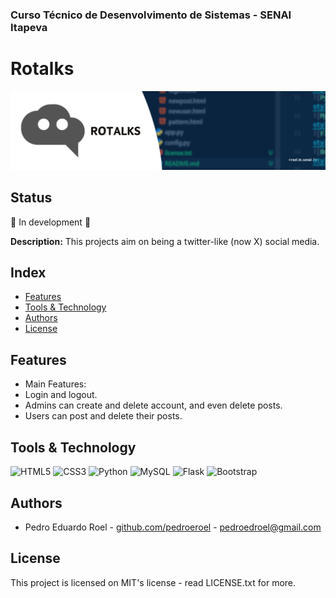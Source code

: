 ### Curso Técnico de Desenvolvimento de Sistemas - SENAI Itapeva

# Rotalks

![BRAND](./static/img/ROTALKS%20BRAND.png)

## Status

:construction: In development :construction:

**Description:**
This projects aim on being a twitter-like (now X) social media.

## Index
* [Features](#features)
* [Tools & Technology](#tools--technology)
* [Authors](#authors)
* [License](#license)

## Features

- Main Features:
 - Login and logout.
 - Admins can create and delete account, and even delete posts.
 - Users can post and delete their posts.

## Tools & Technology

![HTML5](https://img.shields.io/badge/HTML5-E34F26?style=for-the-badge&logo=html5&logoColor=white)
![CSS3](https://img.shields.io/badge/CSS3-1572B6?style=for-the-badge&logo=css3&logoColor=white)
![Python](https://img.shields.io/badge/Python-FFD43B?style=for-the-badge&logo=python&logoColor=blue)
![MySQL](https://img.shields.io/badge/MySQL-005C84?style=for-the-badge&logo=mysql&logoColor=white)
![Flask](https://img.shields.io/badge/Flask-000000?style=for-the-badge&logo=flask&logoColor=white)
![Bootstrap](https://img.shields.io/badge/Bootstrap-563D7C?style=for-the-badge&logo=bootstrap&logoColor=white)

## Authors

- Pedro Eduardo Roel - [github.com/pedroeroel](https://github.com/pedroeroel) - pedroedroel@gmail.com

## License

This project is licensed on MIT's license - read LICENSE.txt for more.
